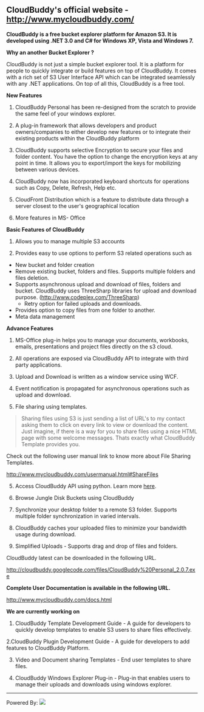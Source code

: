 ## CloudBuddy's official website - http://www.mycloudbuddy.com/ ##

**CloudBuddy is a free bucket explorer platform for Amazon S3. It is developed using .NET 3.0 and C# for Windows XP, Vista and Windows 7.**

**Why an another Bucket Explorer ?**

CloudBuddy is not just a simple bucket explorer tool. It is a platform for people to quickly integrate or build features on top of CloudBuddy. It comes with a rich set of S3 User Interface API which can be integrated seamlessly with any .NET applications. On top of all this, CloudBuddy is a free tool.

**New Features**

1. CloudBuddy Personal has been re-designed from the scratch to provide the same feel of your windows explorer.

2. A plug-in framework that allows developers and product owners/companies to either develop new features or to integrate their existing products within the CloudBuddy platform

3. CloudBuddy supports selective Encryption to secure your files and folder content. You have the option to change the encryption keys at any point in time. It allows you to export/import the keys for mobilizing between various devices.

4. CloudBuddy now has incorporated keyboard shortcuts for operations such as Copy, Delete, Refresh, Help etc.

5. CloudFront Distribution which is a feature to distribute data through a server closest to the user's geographical location

6. More features in MS- Office

**Basic Features of CloudBuddy**

1. Allows you to manage multiple S3 accounts

2. Provides easy to use options to perform S3 related operations such as


  * New bucket and folder creation
  * Remove existing bucket, folders and files. Supports multiple folders and files  deletion.
  * Supports asynchronous upload and download of files, folders and bucket. CloudBuddy uses ThreeSharp libraries for upload and download purpose. (http://www.codeplex.com/ThreeSharp)
    * Retry option for failed uploads and downloads.
  * Provides option to copy files from one folder to another.
  * Meta data management


**Advance Features**

1. MS-Office plug-in helps you to manage your documents, workbooks, emails, presentations and project files directly on the s3 cloud.

2. All operations are exposed via CloudBuddy API to integrate with third party applications.

3.  Upload and Download is written as a window service using WCF.

3. Event notification is propagated for asynchronous operations such as upload and download.

4.  File sharing using templates.

> Sharing files using S3 is just sending a list of URL's to my contact asking them to   click on every link to view or download the content. Just imagine, if there is a way for you to share files using a nice HTML page with some welcome messages. Thats exactly what CloudBuddy Template provides you.

Check out the following user manual link to know more about File Sharing Templates.

http://www.mycloudbuddy.com/usermanual.html#ShareFiles

5. Access CloudBuddy API using python. Learn more [here](http://mycloudbuddy.blogspot.com/2009/01/using-cloudbuddy-api-from-ironpython.html).

6. Browse Jungle Disk Buckets using CloudBuddy

7. Synchronize your desktop folder to a remote S3 folder. Supports multiple folder synchronization in varied intervals.

8. CloudBuddy caches your uploaded files to minimize your bandwidth usage during download.

9. Simplified Uploads - Supports drag and drop of files and folders.


CloudBuddy latest can be downloaded in the following URL.

http://cloudbuddy.googlecode.com/files/CloudBuddy%20Personal_2.0.7.exe


**Complete User Documentation is available in the following URL.**

http://www.mycloudbuddy.com/docs.html

**We are currently working on**


1. CloudBuddy Template Development Guide - A guide for developers to quickly develop templates to enable S3 users to share files effectively.

2.CloudBuddy Plugin Development Guide - A guide for developers to add features to CloudBuddy Platform.

3. Video and Document sharing Templates - End user templates to share files.

4. CloudBuddy Windows Explorer Plug-in - Plug-in that enables users to manage their uploads and downloads using windows explorer.


---

Powered By:
[![](http://csscorp.com/img/logo_css.gif)](http://www.csscorp.com)